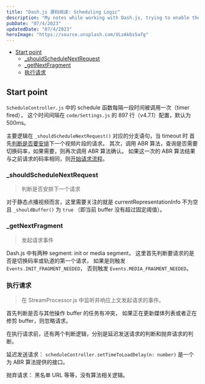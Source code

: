 ```yaml
---
title: "Dash.js 源码阅读: Scheduling Logic"
description: "My notes while working with Dash.js, trying to enable the ability of getNextFragment in ABR algorithm."
pubDate: "07/4/2023"
updatedDate: "07/4/2023"
heroImage: "https://source.unsplash.com/VLzAkbs5afg"
---
```


<!--toc:start-->
- [Start point](#start-point)
  - [_shouldScheduleNextRequest](#shouldschedulenextrequest)
  - [_getNextFragment](#getnextfragment)
  - [执行请求](#执行请求)
<!--toc:end-->

## Start point

`ScheduleController.js` 中的 schedule 函数每隔一段时间被调用一次（timer fired），
这个时间间隔在 `code/Settings.js` 的 897 行（v4.7.1）配置，默认为 500ms。

主要逻辑在 `_shouldScheduleNextRequest()` 对应的分支语句，当 timeout 时
首先[判断是否要安排](#_shouldScheduleNextRequest)下一个视频片段的请求。
其次，调用 ABR 算法，查询是否需要切换码率，如果需要，则再次调用 ABR 算法确认。
如果这一次的 ABR 算法结果与之前请求的码率相同，则[开始请求流程](#_getNextFragment)。

### _shouldScheduleNextRequest

> 判断是否安排下一个请求

对于静态点播视频而言，这里需要关注的就是 currentRepresentationInfo 不为空且
`_shouldBuffer()` 为 `true` （即当前 buffer 没有超过固定阈值）。

### _getNextFragment

> 发起请求事件

Dash.js 中有两种 segment: init or media segment，
这里首先判断要请求的是否是切换码率或轨道的第一个请求，
如果是则触发 `Events.INIT_FRAGMENT_NEEDED`，
否则触发 `Events.MEDIA_FRAGMENT_NEEDED`。

### 执行请求

> 在 StreamProcessor.js 中监听并响应上文发起请求的事件。

首先判断是否与其他操作 buffer 的任务有冲突，
如果正在更新媒体列表或者正在修剪 buffer，则忽略请求。

在执行请求前，还有两个判断逻辑，分别是延迟发送请求的判断和抛弃请求的判断。

延迟发送请求： `scheduleController.setTimeToLoadDelay(n: number)`
是一个为 ABR 算法提供的接口。

抛弃请求： 黑名单 URL 等等，没有算法相关逻辑。

